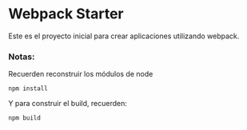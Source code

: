 # Webpack Starter

Este es el proyecto inicial para crear aplicaciones utilizando webpack.

### Notas:
Recuerden reconstruir los módulos de node

```
npm install
```

Y para construir el build, recuerden:

```
npm build
```
